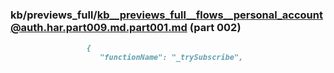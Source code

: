 ### kb/previews_full/kb__previews_full__flows__personal_account@auth.har.part009.md.part001.md (part 002)

```md
                 {
                    "functionName": "_trySubscribe",
           
```

```
